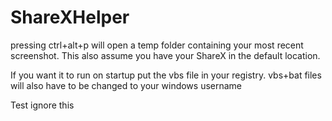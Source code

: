 # ShareXHelper
pressing ctrl+alt+p will open a temp folder containing your most recent screenshot. This also assume you have your ShareX in the default location.    
  
If you want it to run on startup put the vbs file in your registry. vbs+bat files will also have to be changed to your windows username




Test ignore this
